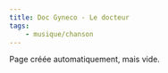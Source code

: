 ```yaml
---
title: Doc Gyneco - Le docteur
tags:
    - musique/chanson
---
```


Page créée automatiquement, mais vide.
